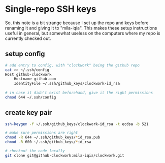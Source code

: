
# Single-repo SSH keys

So, this note is a bit strange because I set up the repo and keys
before renaming it and giving it to "mila-iqia".
This makes these setup instructions useful in general,
but somewhat useless on the computers where my repo is currently checked out.

## setup config

```bash
# add entry to config, with "clockwork" being the github repo
cat >> ~/.ssh/config
Host github-clockwork
    Hostname github.com
    IdentityFile ~/.ssh/github_keys/clockwork-id_rsa
	
# in case it didn't exist beforehand, give it the right permissions
chmod 644 ~/.ssh/config
```

## create key pair
```bash
ssh-keygen -f ~/.ssh/github_keys/clockwork-id_rsa -t ecdsa -b 521

# make sure permissions are right
chmod -R 644 ~/.ssh/github_keys/*id_rsa.pub
chmod -R 600 ~/.ssh/github_keys/*id_rsa

# checkout the code locally
git clone git@github-clockwork:mila-iqia/clockwork.git
```
